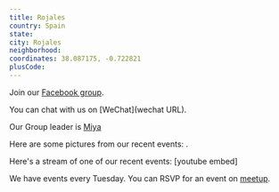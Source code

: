 ```yaml
---
title: Rojales
country: Spain
state: 
city: Rojales
neighborhood: 
coordinates: 38.087175, -0.722821
plusCode:
---
```

Join our [Facebook group](https://www.facebook.com/groups/free.code.camp.rojales).

You can chat with us on [WeChat](wechat URL).

Our Group leader is [Miya](freecodecamp.org/miya)

Here are some pictures from our recent events:
![]().

Here's a stream of one of our recent events:
[youtube embed]

We have events every Tuesday. You can RSVP for an event on [meetup](meetupurl).
